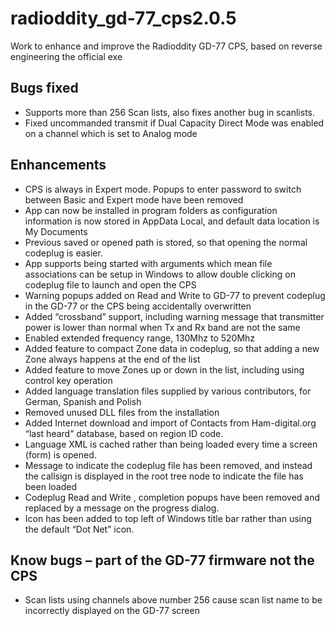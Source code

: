 # radioddity_gd-77_cps2.0.5
Work to enhance and improve the Radioddity GD-77 CPS, based on reverse engineering the official exe


## Bugs fixed

* Supports more than 256 Scan lists, also fixes another bug in scanlists.
* Fixed uncommanded transmit if Dual Capacity Direct Mode was enabled on a channel which is set to Analog mode

## Enhancements
* CPS is always in Expert mode. Popups to enter password to switch between Basic and Expert mode have been removed
* App can now be installed in program folders as configuration information is now stored in AppData Local, and default data location is My Documents
* Previous saved or opened path is stored, so that opening the normal codeplug is easier.
* App supports being started with arguments which mean file associations can be setup in Windows to allow double clicking on codeplug file to launch and open the CPS
* Warning popups added on Read and Write to GD-77 to prevent codeplug in the GD-77 or the CPS being accidentally overwritten
* Added “crossband” support, including warning message that transmitter power is lower than normal when Tx and Rx band are not the same
* Enabled extended frequency range, 130Mhz to 520Mhz
* Added feature to compact Zone data in codeplug, so that adding a new Zone always happens at the end of the list
* Added feature to move Zones up or down in the list, including using control key operation
* Added language translation files supplied by various contributors, for German, Spanish and Polish
* Removed unused DLL files from the installation
* Added Internet download and import of Contacts from Ham-digital.org “last heard” database, based on region ID code.
* Language XML is cached rather than being loaded every time a screen (form) is opened.
* Message to indicate the codeplug file has been removed, and instead the callsign is displayed in the root tree node to indicate the file has been loaded
* Codeplug Read and Write , completion popups have been removed and replaced by a message on the progress dialog.
* Icon has been added to top left of Windows title bar rather than using the default “Dot Net” icon.

## Know bugs – part of the GD-77 firmware not the CPS

* Scan lists using channels above number 256 cause scan list name to be incorrectly displayed on the GD-77 screen
